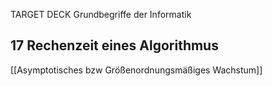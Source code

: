 TARGET DECK
Grundbegriffe der Informatik

17 Rechenzeit eines Algorithmus
---
<!--ID: 1707314310788-->

[[Asymptotisches bzw Größenordnungsmäßiges Wachstum]]